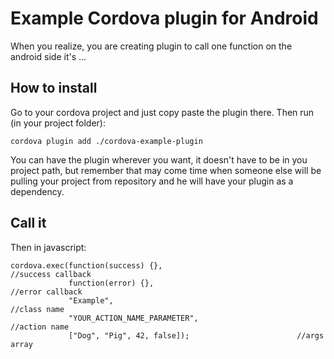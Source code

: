# Example Cordova plugin for Android
When you realize, you are creating plugin to call one function on the android side it's ...

## How to install
Go to your cordova project and just copy paste the plugin there. Then run (in your project folder):

```
cordova plugin add ./cordova-example-plugin
```

You can have the plugin wherever you want, it doesn't have to be in you project path, but remember that may come time when someone else will be pulling your project from repository and he will have your plugin as a dependency.

## Call it
Then in javascript:
```
cordova.exec(function(success) {},                              //success callback
             function(error) {},                                //error callback
             "Example",                                         //class name
             "YOUR_ACTION_NAME_PARAMETER",                      //action name 
             ["Dog", "Pig", 42, false]);                        //args array
```
